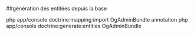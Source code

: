 
##génération des entitées depuis la base

php app/console doctrine:mapping:import OgAdminBundle annotation
php app/console doctrine:generate:entities OgAdminBundle